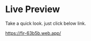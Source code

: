 <h1>Live Preview</h1>
<p>Take a quick look. just click below link.</p>
<a href="https://fir-63b5b.web.app/">https://fir-63b5b.web.app/</a>
